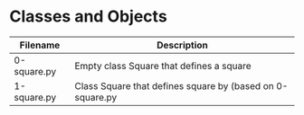 # Classes and Objects

|Filename    |Description | 
|------------|-------------|
|0-square.py |Empty class Square that defines a square |
|1-square.py |Class Square that defines square by (based on 0-square.py |
